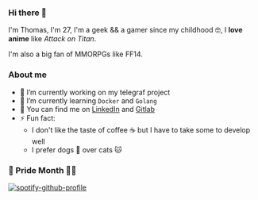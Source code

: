 ### Hi there 👋

I'm Thomas, I'm 27, I'm a geek && a gamer since my childhood 🤓, I **love anime** like *Attack on Titan*.

I'm also a big fan of MMORPGs like FF14.

### About me

- 🔭 I’m currently working on my telegraf project
- 🌱 I’m currently learning `Docker` and `Golang`
- 💬 You can find me on [LinkedIn](https://fr.linkedin.com/in/thomasderuel) and [Gitlab](https://gitlab.com/tderuel)
- ⚡ Fun fact: 
  - I don't like the taste of coffee ☕️ but I have to take some to develop well 
  - I prefer dogs 🐶 over cats 🐱

### 🌈 Pride Month 🏳️‍🌈

[![spotify-github-profile](https://spotify-github-profile.vercel.app/api/view?uid=1114989307&cover_image=true&theme=default)](https://github.com/kittinan/spotify-github-profile)
<!--
**ThomasDeruel/ThomasDeruel** is a ✨ _special_ ✨ repository because its `README.md` (this file) appears on your GitHub profile.

Here are some ideas to get you started:

- 🔭 I’m currently working on ...
- 🌱 I’m currently learning ...
- 👯 I’m looking to collaborate on ...
- 🤔 I’m looking for help with ...
- 💬 Ask me about ...
- 📫 How to reach me: ...
- 😄 Pronouns: ...
- ⚡ Fun fact: ...
-->

